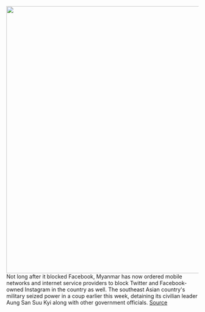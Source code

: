 <img src='https://cdn.vox-cdn.com/thumbor/FrDiVy1qqRM37qGWChO3UQqf32E=/0x0:2998x2000/1200x800/filters:focal(1260x761:1738x1239)/cdn.vox-cdn.com/uploads/chorus_image/image/68779777/1300658954.0.jpg' width='700px' /><br/>
Not long after it blocked Facebook, Myanmar has now ordered mobile networks and internet service providers to block Twitter and Facebook-owned Instagram in the country as well. The southeast Asian country's military seized power in a coup earlier this week, detaining its civilian leader Aung San Suu Kyi along with other government officials.
<a href='https://www.theverge.com/2021/2/6/22269831/myanmar-orders-block-twitter-facebook-instagram-military-coup'> Source <a/>